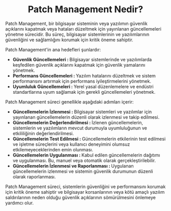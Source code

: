 <h1 align=center> Patch Management Nedir? </h1>

Patch Management, bir bilgisayar sisteminin veya yazılımın güvenlik açıklarını kapatmak veya hataları düzeltmek için yayınlanan güncellemeleri yönetme sürecidir. 
Bu süreç, bilgisayar sistemlerinin ve yazılımlarının güvenliğini ve sağlamlığını korumak için kritik öneme sahiptir.

Patch Management'in ana hedefleri şunlardır:

<ul> 
  <li> <b> Güvenlik Güncellemeleri : </b> Bilgisayar sistemlerinde ve yazılımlarda keşfedilen güvenlik açıklarını kapatmak için güvenlik yamalarını yönetmek. </li>

  <li> <b> Performans Güncellemeleri : </b> Yazılım hatalarını düzeltmek ve sistem performansını artırmak için performans iyileştirmelerini yönetmek. </li>

  <li> <b> Uyumluluk Güncellemeleri : </b> Yerel yasal düzenlemelere ve endüstri standartlarına uyum sağlamak için gerekli güncellemeleri yönetmek. </li>
</ul>

Patch Management süreci genellikle aşağıdaki adımları içerir:

<ul>
  <li> <b> Güncellemelerin İzlenmesi : </b> Bilgisayar sistemleri ve yazılımlar için yayınlanan güncellemelerin düzenli olarak izlenmesi ve takip edilmesi. </li>

  <li> <b> Güncellemelerin Değerlendirilmesi : </b> İzlenen güncellemelerin, sistemlerin ve yazılımların mevcut durumuyla uyumluluğunun ve etkililiğinin değerlendirilmesi. </li>

  <li> <b> Güncellemelerin Test Edilmesi : </b> Güncellemelerin etkilerinin test edilmesi ve işletme süreçlerini veya kullanıcı deneyimini olumsuz etkilemeyeceklerinden emin olunması. </li>

  <li> <b> Güncellemelerin Uygulanması : </b> Kabul edilen güncellemelerin dağıtımı ve uygulanması. Bu, manuel veya otomatik olarak gerçekleştirilebilir. </li>

  <li> <b> Güncellemelerin İzlenmesi ve Raporlanması : </b> Uygulanan güncellemelerin izlenmesi ve sistemin güvenlik durumunun düzenli olarak raporlanması. </li>
</ul>

Patch Management süreci, sistemlerin güvenliğini ve performansını korumak için kritik öneme sahiptir ve bilgisayar korsanlarının veya kötü amaçlı yazılım saldırılarının neden olduğu güvenlik açıklarının sömürülmesini önlemeye yardımcı olur.

